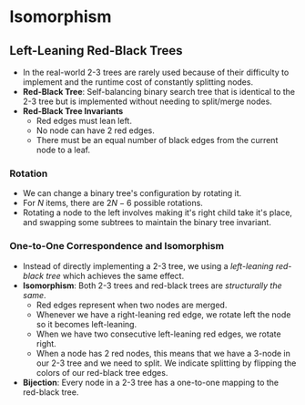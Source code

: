 # Isomorphism

## Left-Leaning Red-Black Trees

- In the real-world 2-3 trees are rarely used because of their difficulty to implement and the runtime cost of constantly splitting nodes.
- **Red-Black Tree**: Self-balancing binary search tree that is identical to the 2-3 tree but is implemented without needing to split/merge nodes.
- **Red-Black Tree Invariants**
  - Red edges must lean left.
  - No node can have 2 red edges.
  - There must be an equal number of black edges from the current node to a leaf.

### Rotation

- We can change a binary tree's configuration by rotating it.
- For $N$ items, there are $2N - 6$ possible rotations.
- Rotating a node to the left involves making it's right child take it's place, and swapping some subtrees to maintain the binary tree invariant.

### One-to-One Correspondence and Isomorphism

- Instead of directly implementing a 2-3 tree, we using a *left-leaning red-black tree* which achieves the same effect.
- **Isomorphism**: Both 2-3 trees and red-black trees are *structurally the same*.
  - Red edges represent when two nodes are merged.
  - Whenever we have a right-leaning red edge, we rotate left the node so it becomes left-leaning.
  - When we have two consecutive left-leaning red edges, we rotate right.
  - When a node has 2 red nodes, this means that we have a 3-node in our 2-3 tree and we need to split. We indicate splitting by flipping the colors of our red-black tree edges.
- **Bijection**: Every node in a 2-3 tree has a one-to-one mapping to the red-black tree.

